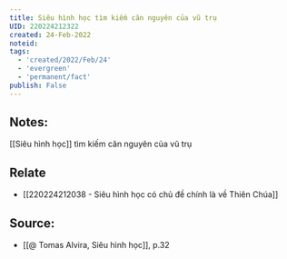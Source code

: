 ```yaml
---
title: Siêu hình học tìm kiếm căn nguyên của vũ trụ
UID: 220224212322
created: 24-Feb-2022
noteid:
tags:
  - 'created/2022/Feb/24'
  - 'evergreen'
  - 'permanent/fact'
publish: False
---
```

## Notes:
[[Siêu hình học]] tìm kiếm căn nguyên của vũ trụ

## Relate
- [[220224212038 - Siêu hình học có chủ đề chính là về Thiên Chúa]]

## Source:
- [[@ Tomas Alvira, Siêu hình học]], p.32




